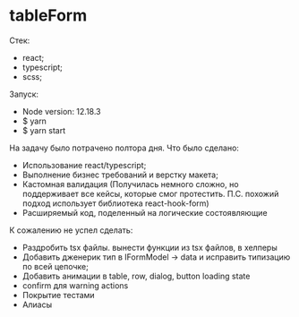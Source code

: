 # tableForm

Стек:
- react;
- typescript;
- scss;

Запуск:
- Node version: 12.18.3
- $ yarn
- $ yarn start

На задачу было потрачено полтора дня. 
Что было сделано:
- Использование react/typescript;
- Выполнение бизнес требований и верстку макета;
- Кастомная валидация (Получилась немного сложно, но поддерживает все кейсы, которые смог протестить. П.С. похожий подход использует библиотека react-hook-form)
- Расширяемый код, поделенный на логические состоявляющие

К сожалению не успел сделать:
- Раздробить tsx файлы. вынести функции из tsx файлов, в хелперы
- Добавить дженерик тип в IFormModel -> data и исправить типизацию по всей цепочке;
- Добавить анимации в table, row, dialog, button loading state
- confirm для warning actions
- Покрытие тестами
- Алиасы
